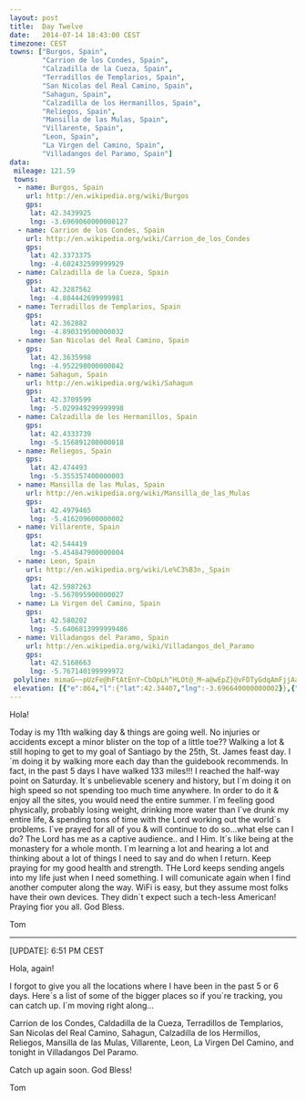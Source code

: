```yaml
---
layout: post
title:  Day Twelve
date:   2014-07-14 18:43:00 CEST
timezone: CEST
towns: ["Burgos, Spain",
        "Carrion de los Condes, Spain",
        "Calzadilla de la Cueza, Spain",
        "Terradillos de Templarios, Spain",
        "San Nicolas del Real Camino, Spain",
        "Sahagun, Spain",
        "Calzadilla de los Hermanillos, Spain",
        "Reliegos, Spain",
        "Mansilla de las Mulas, Spain",
        "Villarente, Spain",
        "Leon, Spain",
        "La Virgen del Camino, Spain",
        "Villadangos del Paramo, Spain"]
data:
 mileage: 121.59
 towns:
  - name: Burgos, Spain
    url: http://en.wikipedia.org/wiki/Burgos
    gps:
     lat: 42.3439925
     lng: -3.6969060000000127
  - name: Carrion de los Condes, Spain
    url: http://en.wikipedia.org/wiki/Carrion_de_los_Condes
    gps:
     lat: 42.3373375
     lng: -4.602432599999929
  - name: Calzadilla de la Cueza, Spain
    gps:
     lat: 42.3287562
     lng: -4.804442699999981
  - name: Terradillos de Templarios, Spain
    gps:
     lat: 42.362882
     lng: -4.890319500000032
  - name: San Nicolas del Real Camino, Spain
    gps:
     lat: 42.3635998
     lng: -4.952298000000042
  - name: Sahagun, Spain
    url: http://en.wikipedia.org/wiki/Sahagun
    gps:
     lat: 42.3709599
     lng: -5.029949299999998
  - name: Calzadilla de los Hermanillos, Spain
    gps:
     lat: 42.4333739
     lng: -5.156891200000018
  - name: Reliegos, Spain
    gps:
     lat: 42.474493
     lng: -5.355357400000003
  - name: Mansilla de las Mulas, Spain
    url: http://en.wikipedia.org/wiki/Mansilla_de_las_Mulas
    gps:
     lat: 42.4979465
     lng: -5.416209600000002
  - name: Villarente, Spain
    gps:
     lat: 42.544419
     lng: -5.454847900000004
  - name: Leon, Spain
    url: http://en.wikipedia.org/wiki/Le%C3%B3n,_Spain
    gps:
     lat: 42.5987263
     lng: -5.567095900000027
  - name: La Virgen del Camino, Spain
    gps:
     lat: 42.580202
     lng: -5.6406813999999486
  - name: Villadangos del Paramo, Spain
    url: http://en.wikipedia.org/wiki/Villadangos_del_Paramo
    gps:
     lat: 42.5168663
     lng: -5.767140199999972
 polyline: mimaG~~pUzFe@hFtAtEnY~CbOpLh^HLOt@_M~a@wEpZ}@vFDTyGdqAmFjjAaSls@cFb\sDhi@_EfRzGpj@f@d`@l@bj@iAra@f@lG_FxHu@dZdItSv@na@aHbd@gC`C_F`Nky@~g@ab@fYcMtZcUtiA{ExoApInrAqA`_@lDlx@qGvx@il@fpAiHpWvEfg@lEhc@}H``@_Lf`@Nna@Vf}AwPxhAaQrb@}@xa@eZvfByNdjAxAxs@gEbQqAp^aHzv@iItZtC|k@fN~zBzRbs@B|VnFf]x`BnuCl@lY}Lfl@oi@~lB{lA~uCmUnm@uJf`AyArRjFpDsFUsApl@bRxoDjIx\qF`U}J|UcDjnAbEzb@Wn[cCxPqXljCyJt]uBhCqCtErFM|A|`@f@nGrEda@|AlQ_DvDxC`GTfPwDpNqNxk@CzWuN`h@dArPn@by@uAj_AErd@NtMjRlGzFjCpDvLeA~L}En`@HlWhRxaAlQvl@bW~eBi@~f@l]tiCha@nyCfAp_@vCdc@x|@xaFhtA`hHvnApqDrP|g@~Rdc@lFp]mHhp@rB|r@jRbq@cKtmC_IvhAfDfx@nHjhBhU|qDdXtiDnQh{B`M`fAfD|tAk@d_CyAlp@yp@b|AmZvcAuPp{@kOnk@wCp_@cFhNgWvV~G`OgOvCyJVk@hLkPrlA}E|b@cItEwFQ_EHvHj|Du@lgAeMfhBpJhPqCrC}@hB_CvGDrSkAnb@c@hOgAj_@o@vcB{MhsCcEht@}DjQsBdHxBpK@l]hAvQrF|DcSdz@kUjm@sE~^aU~x@}Jv]gAr]_[~Q}\nq@k`@v_AeNfXqe@fq@}Kvg@gRlo@iOpJ{s@zo@ws@x|@wPpbAS~MyBmAs@tDg@dDyF|UwHlv@yEjnA}Nt`Ca]luCkRrR_Vbo@mYj~@yTno@eNbvA_LviAyB`c@aHjWmAhj@~Dz{AFnj@wHfk@qDzu@cKxQ]zh@mKvb@sElKaGDuX~}@cf@b~B}n@loB_Lv\mU|x@mVpQ_zCxpBoaB`eAkF`b@}Mt^cUn]}Wxa@{[fx@sV~n@IzAcLjJJ|OeL||@m`@tuCyB|F_Lxc@yElj@aH`Okn@rb@{Stf@_AzHiT~n@oRzEgHhAcFxAwEtAbBjMz@xJFh@tD`TtDjV|BlOwK`HiOlPzG`X[`z@nFvQdJ`x@vFtCp@tE``@vgAdOjVnRnj@nWve@`Kff@lRfk@rBbTNzd@pOvgAfKdg@j[bz@hz@xqBh\p~@j|@`vA`i@~w@pl@l}@zl@veAjNdM
 elevation: [{"e":864,"l":{"lat":42.34407,"lng":-3.696640000000002}},{"e":857,"l":{"lat":42.33999487249601,"lng":-3.7151598530037973}},{"e":844,"l":{"lat":42.34312051210041,"lng":-3.7384281311937}},{"e":834,"l":{"lat":42.34845788321935,"lng":-3.7607599589812253}},{"e":827,"l":{"lat":42.34831709423488,"lng":-3.7838887135467303}},{"e":831,"l":{"lat":42.34799569469441,"lng":-3.8062712406732544}},{"e":823,"l":{"lat":42.35793275366336,"lng":-3.8231458286861653}},{"e":833,"l":{"lat":42.36991547712681,"lng":-3.838982689462455}},{"e":878,"l":{"lat":42.37247512053162,"lng":-3.8620863179952494}},{"e":920,"l":{"lat":42.37083740141684,"lng":-3.885589494650276}},{"e":866,"l":{"lat":42.37831012087653,"lng":-3.9063574403207895}},{"e":835,"l":{"lat":42.37998173855945,"lng":-3.9284748655520616}},{"e":869,"l":{"lat":42.38229443887592,"lng":-3.9514175069580233}},{"e":911,"l":{"lat":42.38799629373624,"lng":-3.973343035523385}},{"e":914,"l":{"lat":42.39278469454314,"lng":-3.9960402894466824}},{"e":848,"l":{"lat":42.39574927721001,"lng":-4.019017376184934}},{"e":815,"l":{"lat":42.3987444176317,"lng":-4.0419514848993}},{"e":800,"l":{"lat":42.39565062652235,"lng":-4.06527754692695}},{"e":793,"l":{"lat":42.38842531218115,"lng":-4.0862033086415295}},{"e":791,"l":{"lat":42.37683677724842,"lng":-4.104032985712934}},{"e":799,"l":{"lat":42.38140603723136,"lng":-4.125604278350579}},{"e":805,"l":{"lat":42.39065128897317,"lng":-4.145733258000405}},{"e":796,"l":{"lat":42.40054110773786,"lng":-4.165349771769002}},{"e":802,"l":{"lat":42.40352973039639,"lng":-4.185898868601612}},{"e":793,"l":{"lat":42.40127500062876,"lng":-4.209418141918036}},{"e":794,"l":{"lat":42.40225654468658,"lng":-4.231406477154906}},{"e":786,"l":{"lat":42.40284350754162,"lng":-4.254804941652992}},{"e":789,"l":{"lat":42.40737403160875,"lng":-4.277707046668752}},{"e":789,"l":{"lat":42.40674710689727,"lng":-4.298119669775588}},{"e":795,"l":{"lat":42.41110587609352,"lng":-4.319688578932528}},{"e":798,"l":{"lat":42.41212563130998,"lng":-4.342967961923932}},{"e":811,"l":{"lat":42.4076445422374,"lng":-4.362090158188835}},{"e":815,"l":{"lat":42.40361250817512,"lng":-4.384353427739825}},{"e":823,"l":{"lat":42.39853041541449,"lng":-4.40684418238493}},{"e":803,"l":{"lat":42.39442062004032,"lng":-4.429762345182326}},{"e":821,"l":{"lat":42.38937608289086,"lng":-4.452511899306728}},{"e":839,"l":{"lat":42.38524493209393,"lng":-4.475467962249809}},{"e":842,"l":{"lat":42.37917273227988,"lng":-4.497749010599023}},{"e":836,"l":{"lat":42.37290650424447,"lng":-4.519928430672053}},{"e":820,"l":{"lat":42.36655015368215,"lng":-4.542059356251912}},{"e":811,"l":{"lat":42.35872341854392,"lng":-4.5632092267899225}},{"e":840,"l":{"lat":42.34968134287466,"lng":-4.583551065227539}},{"e":839,"l":{"lat":42.34495180624739,"lng":-4.604769703366742}},{"e":826,"l":{"lat":42.34192593580244,"lng":-4.627365348416333}},{"e":827,"l":{"lat":42.34421877230291,"lng":-4.650886005540315}},{"e":832,"l":{"lat":42.34343673011314,"lng":-4.674388875181194}},{"e":838,"l":{"lat":42.34080567457323,"lng":-4.697848689648481}},{"e":844,"l":{"lat":42.33767274065028,"lng":-4.721197496816103}},{"e":851,"l":{"lat":42.33423133340893,"lng":-4.744468035328964}},{"e":863,"l":{"lat":42.33035290342877,"lng":-4.76759974970787}},{"e":871,"l":{"lat":42.32909929852014,"lng":-4.791193584415396}},{"e":861,"l":{"lat":42.3308333678771,"lng":-4.81439708491564}},{"e":861,"l":{"lat":42.34046185774577,"lng":-4.834180118802237}},{"e":900,"l":{"lat":42.34762011746642,"lng":-4.855793320892644}},{"e":874,"l":{"lat":42.35638166635114,"lng":-4.870380188585727}},{"e":880,"l":{"lat":42.36260215981601,"lng":-4.891210650128414}},{"e":849,"l":{"lat":42.36315677527796,"lng":-4.912654200592442}},{"e":870,"l":{"lat":42.36340366253485,"lng":-4.936315620321125}},{"e":846,"l":{"lat":42.36504634901319,"lng":-4.957982476407551}},{"e":841,"l":{"lat":42.3661019497941,"lng":-4.981665939770664}},{"e":809,"l":{"lat":42.36790373388268,"lng":-5.005252081748949}},{"e":833,"l":{"lat":42.37047744544354,"lng":-5.028203662355054}},{"e":803,"l":{"lat":42.37402177692883,"lng":-5.049222895799403}},{"e":813,"l":{"lat":42.38160576863319,"lng":-5.0705007396658175}},{"e":826,"l":{"lat":42.39181424953799,"lng":-5.088008243001809}},{"e":842,"l":{"lat":42.40273043523833,"lng":-5.106504978269982}},{"e":854,"l":{"lat":42.41232941597725,"lng":-5.125723165887166}},{"e":865,"l":{"lat":42.42648393972102,"lng":-5.139668983657884}},{"e":893,"l":{"lat":42.43444901873295,"lng":-5.158915193443363}},{"e":903,"l":{"lat":42.43814257751071,"lng":-5.182001640252452}},{"e":891,"l":{"lat":42.44099599297271,"lng":-5.2054501204021335}},{"e":882,"l":{"lat":42.44558133404485,"lng":-5.228395969530766}},{"e":880,"l":{"lat":42.45567182935412,"lng":-5.24742895790223}},{"e":871,"l":{"lat":42.46219657269098,"lng":-5.269197561725605}},{"e":864,"l":{"lat":42.46637096742857,"lng":-5.292180481312926}},{"e":851,"l":{"lat":42.46617558132966,"lng":-5.315762463688088}},{"e":842,"l":{"lat":42.469241385367,"lng":-5.33882062018381}},{"e":817,"l":{"lat":42.47641069564266,"lng":-5.358670366519505}},{"e":805,"l":{"lat":42.48372184178061,"lng":-5.380258278078372}},{"e":801,"l":{"lat":42.49200238887865,"lng":-5.40118871646996}},{"e":791,"l":{"lat":42.50186402171946,"lng":-5.420182116579099}},{"e":793,"l":{"lat":42.51728093191299,"lng":-5.431535948681585}},{"e":798,"l":{"lat":42.53274728594899,"lng":-5.442768121038853}},{"e":809,"l":{"lat":42.54509495098198,"lng":-5.457555967509052}},{"e":823,"l":{"lat":42.55637892716339,"lng":-5.475658735011507}},{"e":840,"l":{"lat":42.5651004596625,"lng":-5.4952591941953415}},{"e":872,"l":{"lat":42.57009832725655,"lng":-5.518091297880574}},{"e":861,"l":{"lat":42.57576113246013,"lng":-5.540485713261546}},{"e":822,"l":{"lat":42.58829987206948,"lng":-5.556095608958685}},{"e":841,"l":{"lat":42.59804697739456,"lng":-5.571241058867827}},{"e":831,"l":{"lat":42.59874282087751,"lng":-5.590663232008183}},{"e":858,"l":{"lat":42.59452060886045,"lng":-5.612641000463896}},{"e":895,"l":{"lat":42.58481468331269,"lng":-5.632362063302139}},{"e":903,"l":{"lat":42.57560609604496,"lng":-5.652422784904616}},{"e":899,"l":{"lat":42.57133987095304,"lng":-5.675214461661085}},{"e":899,"l":{"lat":42.56269228621208,"lng":-5.6958024296951635}},{"e":915,"l":{"lat":42.55280961008395,"lng":-5.715472069193993}},{"e":903,"l":{"lat":42.54139921023755,"lng":-5.733434911548898}},{"e":898,"l":{"lat":42.52903145513249,"lng":-5.750318397248634}},{"e":897,"l":{"lat":42.5168,"lng":-5.767240000000015}}]
---
```


Hola!

Today is my 11th walking day & things are going well.  No injuries or accidents except a minor blister on the top of a little toe??  Walking a lot & still hoping to get to my goal of Santiago by the 25th, St. James feast day.  I´m doing it by walking more each day than the guidebook recommends. In fact, in the past 5 days I have walked 133 miles!!!  I reached the half-way point on Saturday.  It´s unbelievable scenery and history, but I´m doing it on high speed so not spending too much time anywhere.  In order to do it & enjoy all the sites, you would need the entire summer.  I´m feeling good physically, probably losing weight, drinking more water than I´ve drunk my entire life, & spending tons of time with the Lord working out the world´s problems.  I´ve prayed for all of you & will continue to do so...what else can I do?  The Lord has me as a captive audience.. and I Him.  It´s like being at the monastery for a whole month.  I´m learning a lot and hearing a lot and thinking about a lot of things I need to say and do when I return.  Keep praying for my good health and strength.  THe Lord keeps sending angels into my life just when I need something.  I will comunicate again when I find another computer along the way.  WiFi is easy, but they assume most folks have their own devices.  They didn´t expect such a tech-less American!  Praying fior you all.  God Bless.

Tom


---

[UPDATE]: 6:51 PM CEST

Hola, again!

I forgot to give you all the locations where I have been in the past 5 or 6 days.  Here´s a list of some of the bigger places so if you´re tracking, you can catch up.  I´m moving right along...

Carrion de los Condes, Caldadilla de la Cueza, Terradillos de Templarios, San Nicolas del Real Camino, Sahagun, Calzadilla de los Hermillos, Reliegos, Mansilla de las Mulas, Villarente, Leon, La Virgen Del Camino, and tonight in Villadangos Del Paramo.

Catch up again soon.  God Bless!

Tom